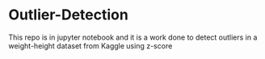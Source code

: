 # Outlier-Detection
This repo is in jupyter notebook and it is a work done to detect outliers in a weight-height dataset from Kaggle using z-score
